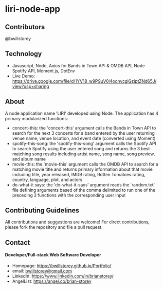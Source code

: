 # liri-node-app

## Contributors
@bwillstorey

## Technology
- Javascript, Node, Axios for Bands in Town API & OMDB API, Node Spotify API, Moment.js, DotEnv
- Live Demo: https://drive.google.com/file/d/1YV18_w9P9uV0l4oonvcgiGziptZNd65J/view?usp=sharing

## About
A node application name 'LIRI' developed using Node. The application has 4 primary modularized functions:
- concert-this: the 'concert-this' argument calls the Bands in Town API to search for the next 3 concerts for a band entered by the user returning venue name, venue location, and event date (converted using Moment)
- spotify-this-song: the 'spotify-this-song' argument calls the Spotify API to search Spotify using the user entered song and returns the 3 best matching song results including artist name, song name, song preview, and album name
- movie-this: the 'movie-this' argument calls the OMDB API to search for a matching movie title and returns primary information about that movie including title, year released, IMDB rating, Rotten Tomatoes rating, country, language, plot, and actors
- do-what-it says: the 'do-what-it-says' argument reads the 'random.txt' file defining arguments based of the comma delimited to run one of the preceding 3 functions with the corresponding user input

## Contributing Guidelines
All contributions and suggestions are welcome! For direct contributions, please fork the repository and file a pull request.

## Contact
#### Developer/Full-stack Web Software Developer
- Homepage: https://bwillstorey.github.io/Portfolio/
- email: bwillstorey@gmail.com
- LinkedIn: https://www.linkedin.com/in/brianstorey/
- AngelList: https://angel.co/brian-storey
